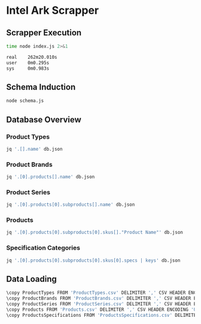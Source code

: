 # Intel Ark Scrapper

## Scrapper Execution

```bash
time node index.js 2>&1

real    262m20.010s
user    0m0.295s
sys     0m0.983s
```

## Schema Induction

```bash
node schema.js
```

## Database Overview

### Product Types

```bash
jq '.[].name' db.json
```

### Product Brands

```bash
jq '.[0].products[].name' db.json
```

### Product Series

```bash
jq '.[0].products[0].subproducts[].name' db.json
```

### Products

```bash
jq '.[0].products[0].subproducts[0].skus[]."Product Name"' db.json
```

### Specification Categories

```bash
jq '.[0].products[0].subproducts[0].skus[0].specs | keys' db.json
```

## Data Loading

```bash
\copy ProductTypes FROM 'ProductTypes.csv' DELIMITER ',' CSV HEADER ENCODING 'UTF8';
\copy ProductBrands FROM 'ProductBrands.csv' DELIMITER ',' CSV HEADER ENCODING 'UTF8';
\copy ProductSeries FROM 'ProductSeries.csv' DELIMITER ',' CSV HEADER ENCODING 'UTF8';
\copy Products FROM 'Products.csv' DELIMITER ',' CSV HEADER ENCODING 'UTF8';
\copy ProductsSpecifications FROM 'ProductsSpecifications.csv' DELIMITER ',' CSV HEADER ENCODING 'UTF8';
```
